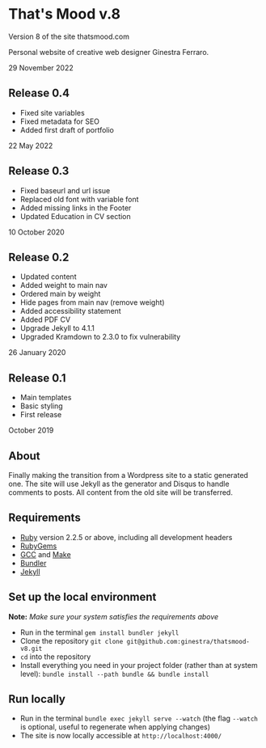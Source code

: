 # That's Mood v.8
Version 8 of the site thatsmood.com

Personal website of creative web designer Ginestra Ferraro.

29 November 2022

## Release 0.4
* Fixed site variables
* Fixed metadata for SEO
* Added first draft of portfolio

22 May 2022

## Release 0.3
* Fixed baseurl and url issue
* Replaced old font with variable font
* Added missing links in the Footer
* Updated Education in CV section

10 October 2020

## Release 0.2
* Updated content
* Added weight to main nav
* Ordered main by weight
* Hide pages from main nav (remove weight)
* Added accessibility statement
* Added PDF CV
* Upgrade Jekyll to 4.1.1
* Upgraded Kramdown to 2.3.0 to fix vulnerability

26 January 2020

## Release 0.1
* Main templates
* Basic styling
* First release

October 2019

## About
Finally making the transition from a Wordpress site to a static generated one.
The site will use Jekyll as the generator and Disqus to handle comments to posts.
All content from the old site will be transferred.


## Requirements
* [Ruby](https://www.ruby-lang.org/en/downloads/) version 2.2.5 or above, including all development headers
* [RubyGems](https://rubygems.org/pages/download)
* [GCC](https://gcc.gnu.org/install/) and [Make](https://www.gnu.org/software/make/)
* [Bundler](https://bundler.io/)
* [Jekyll](https://jekyllrb.com/)

## Set up the local environment
**Note:** _Make sure your system satisfies the requirements above_

* Run in the terminal `gem install bundler jekyll`
* Clone the repository `git clone git@github.com:ginestra/thatsmood-v8.git`
* `cd` into the repository
* Install everything you need in your project folder (rather than at system level): `bundle install --path bundle && bundle install`

## Run locally

* Run in the terminal `bundle exec jekyll serve --watch` (the flag `--watch` is optional, useful to regenerate when applying changes)
* The site is now locally accessible at `http://localhost:4000/`